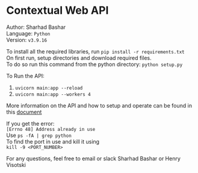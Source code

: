 # Contextual Web API

Author: Sharhad Bashar<br>
Language: `Python`<br>
Version: `v3.9.16`<br>

To install all the required libraries, run `pip install -r requirements.txt`<br>
On first run, setup directories and download required files.<br>
To do so run this command from the python directory: `python setup.py`<br>

To Run the API:
1. `uvicorn main:app --reload` 
2. `uvicorn main:app --workers 4`

More information on the API and how to setup and operate can be found in this [document](https://audiovalley.atlassian.net/wiki/spaces/PPIQ/pages/3648651265/Contextual+API+Data+Models)<br>

If you get the error:<br>
`[Errno 48] Address already in use`<br>
Use `ps -fA | grep python`<br>
To find the port in use and kill it using<br>
`kill -9 <PORT_NUMBER>`

For any questions, feel free to email or slack Sharhad Bashar or Henry Visotski<br>